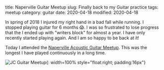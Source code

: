 title: Naperville Guitar Meetup
slug: Finally back to my Guitar practice
tags: meetup
category: guitar
date: 2020-04-18
modified: 2020-04-18

In spring of 2018 I injured my right hand in a bad fall while running.  I stopped playing guitar for 6 months 😱.   I was so frustrated to lose progress that the I ended up with "writers block" for almost a year.   I have only recently started playing again.  And I am so happy to be back at it!

Today I attended the [Naperville Acoustic Guitar Meetup](https://www.meetup.com/Naperville-Acoustic-Guitar-Meetup/).  This was the longest I have played continuously in a long time.

![JC Guitar Meetup]({static}/images/IMG_1591.JPG){: width=100% style="float:right; padding:16px"}    

